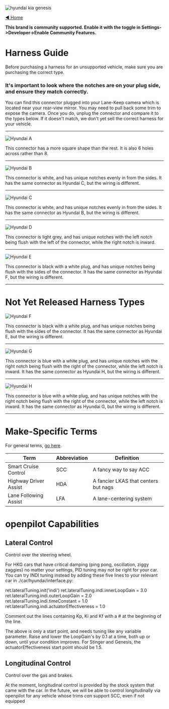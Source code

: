 ![hyundai kia genesis](https://user-images.githubusercontent.com/37757984/82103626-983d4800-96c8-11ea-8062-e771da985755.jpeg)

[◄ Home](https://github.com/commaai/openpilot/wiki)

**This brand is community supported. Enable it with the toggle in Settings->Developer->Enable Community Features.**

# Harness Guide

Before purchasing a harness for an unsupported vehicle, make sure you are purchasing the correct type. 
### It's important to look where the notches are on your plug side, and ensure they match correctly.

You can find this connector plugged into your Lane-Keep camera which is located near your rear-view mirror. You may need to pull back some trim to expose the camera. Once you do, unplug the connector and compare it to the types below. If it doesn't match, we don't yet sell the correct harness for your vehicle.

---
![Hyundai A](https://user-images.githubusercontent.com/37757984/82007923-4d67f580-9620-11ea-8e5f-8167e2051f02.png)

This connector has a more square shape than the rest. It is also 6 holes across rather than 8.

---
![Hyundai B](https://user-images.githubusercontent.com/37757984/82935518-06dc9a00-9f42-11ea-996c-e83166c0c89e.png)

This connector is white, and has unique notches evenly in from the sides. It has the same connector as Hyundai C, but the wiring is different.

---
![Hyundai C](https://user-images.githubusercontent.com/37757984/82935522-07753080-9f42-11ea-85d1-8f104693f41c.png)

This connector is white, and has unique notches evenly in from the sides. It has the same connector as Hyundai B, but the wiring is different.

---
![Hyundai D](https://user-images.githubusercontent.com/37757984/82935524-07753080-9f42-11ea-88cd-3691be085b66.png)

This connector is light grey, and has unique notches with the left notch being flush with the left of the connector, while the right notch is inward.

---
![Hyundai E](https://user-images.githubusercontent.com/37757984/82935525-080dc700-9f42-11ea-809a-cedd72f97112.png)

This connector is black with a white plug, and has unique notches being flush with the sides of the connector. It has the same connector as Hyundai F, but the wiring is different.

---
# Not Yet Released Harness Types

![Hyundai F](https://user-images.githubusercontent.com/37757984/82935527-080dc700-9f42-11ea-9d7c-c4383e72da57.png)

This connector is black with a white plug, and has unique notches being flush with the sides of the connector. It has the same connector as Hyundai E, but the wiring is different.

---
![Hyundai G](https://user-images.githubusercontent.com/37757984/82961461-4e7b1a00-9f72-11ea-80b3-78570386bb82.png)

This connector is blue with a white plug, and has unique notches with the right notch being flush with the right of the connector, while the left notch is inward. It has the same connector as Hyundai H, but the wiring is different.

---
![Hyundai H](https://user-images.githubusercontent.com/37757984/82961496-63f04400-9f72-11ea-9096-c1c38ea9971d.png)

This connector is blue with a white plug, and has unique notches with the right notch being flush with the right of the connector, while the left notch is inward. It has the same connector as Hyundai G, but the wiring is different.

---

# Make-Specific Terms

For general terms, [go here](https://github.com/commaai/openpilot/wiki/General-Terms).

Term | Abbreviation | Definition
--- | --- | ---
Smart Cruise Control | SCC | A fancy way to say ACC
Highway Driver Assist | HDA | A fancier LKAS that centers but nags
Lane Following Assist | LFA | A lane-centering system

# openpilot Capabilities

## Lateral Control

Control over the steering wheel.

For HKG cars that have critical damping (ping pong, oscillation, ziggy zaggies) no matter your settings, PID tuning may not be right for your car.  You can try INDI tuning instead by adding these five lines to your relevant car in ./car/hyundai/interface.py:

ret.lateralTuning.init('indi')
ret.lateralTuning.indi.innerLoopGain = 3.0
ret.lateralTuning.indi.outerLoopGain = 2.0
ret.lateralTuning.indi.timeConstant = 1.0
ret.lateralTuning.indi.actuatorEffectiveness = 1.0

Comment out the lines containing Kp, Ki and Kf with a # at the beginning of the line.

The above is only a start point, and needs tuning like any variable parameter.  Raise and lower the LoopGain's by 0.1 at a time, both up or down, until your condition improves.  For Stinger and Genesis, the actuatorEffectiveness start point should be 1.5. 

## Longitudinal Control

Control over the gas and brakes.

At the moment, longitudinal control is provided by the stock system that came with the car.
In the future, we will be able to control longitudinally via openpilot for any vehicle whose trims _can_ support SCC, even if not equipped